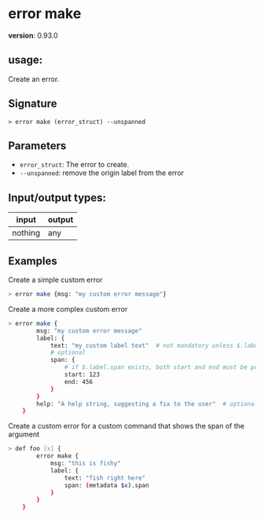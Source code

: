 # error make

**version**: 0.93.0

## **usage**:

Create an error.

## Signature

`> error make (error_struct) --unspanned`

## Parameters

- `error_struct`: The error to create.
- `--unspanned`: remove the origin label from the error

## Input/output types:

| input   | output |
| ------- | ------ |
| nothing | any    |

## Examples

Create a simple custom error

```bash
> error make {msg: "my custom error message"}
```

Create a more complex custom error

```bash
> error make {
        msg: "my custom error message"
        label: {
            text: "my custom label text"  # not mandatory unless $.label exists
            # optional
            span: {
                # if $.label.span exists, both start and end must be present
                start: 123
                end: 456
            }
        }
        help: "A help string, suggesting a fix to the user"  # optional
    }
```

Create a custom error for a custom command that shows the span of the argument

```bash
> def foo [x] {
        error make {
            msg: "this is fishy"
            label: {
                text: "fish right here"
                span: (metadata $x).span
            }
        }
    }
```
